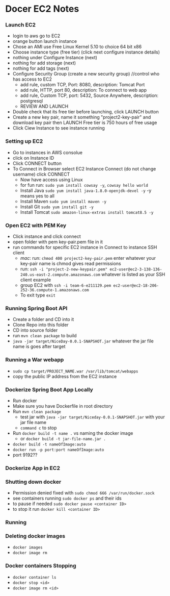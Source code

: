 # Docer EC2 Notes

### Launch EC2
* login to aws go to EC2
* orange button launch instance
* Chose an AMI use Free Linux Kernel 5.10 to choice 64 bit x86
* Choose instance type (free tier) (click next configure instance details)
* nothing under Configure Instance (next)
* nothing for add storage (next)
* nothing for add tags (next)
* Configure Security Group (create a new security group) //control who has access to EC2
  * add rule, custom TCP, Port: 8080, description: Tomcat Port
  * add rule, HTTP, port 80, description: To connect to web app
  * add rule, Custom TCP, port: 5432, Source Anywhere, description: postgresql
  * REVIEW AND LAUNCH
* Double check that its free tier before launching, click LAUNCH button
* Create a new key pair, name it something "project2-key-pair" and download key pair then LAUNCH
    Free tier is 750 hours of free usage
* Click Ciew Instance to see instance running

### Setting up EC2
* Go to instances in AWS consolue
* click on Instance ID
* Click CONNECT button
* To Connect in Browser select EC2 Instance Connect (do not change username) click CONNECT
  * Now have access using Linux 
  * for fun run: `sudo yum install cowsay -y`, `cowsay hello world`
  * Install Java `sudo yum install java-1.8.0-openjdk-devel -y` -y means yes to all
  * Install Maven `sudo yum install maven -y`
  * Install Git `sudo yum install git -y`
  * Install Tomcat `sudo amazon-linux-extras install tomcat8.5 -y`

### Open EC2 with PEM Key
* Click instance and click connect
* open folder with pem key-pair.pem file in it
* run commands for specific EC2 instance in Connect to instance SSH client
  - _mac_: run: `chmod 400 project2-key-pair.pem` enter whatever your key-pair name is chmod gives read permissions
  * run: `ssh -i "project-2-new-keypair.pem" ec2-user@ec2-3-138-136-240.us-east-2.compute.amazonaws.com` whatever is listed as your SSH client example
  * group EC2 with `ssh -i team-6-e211129.pem ec2-user@ec2-18-206-252-36.compute-1.amazonaws.com`
  * To exit type `exit`

### Running Spring Boot API
* Create a folder and CD into it
* Clone Repo into this folder
* CD into source folder
* run `mvn clean package` to build
* `java -jar target/NiceDay-0.0.1-SNAPSHOT.jar` whatever the jar file name is goes after target


### Running a War webapp
* `sudo cp target/PROJECT_NAME.war /var/lib/tomcat/webapps`
* copy the public IP address from the EC2 instance 


### Dockerize Spring Boot App Locally
* Run docker
* Make sure you have Dockerfile in root directory
* Run `mvn clean package`
  * test jar with `java -jar target/Niceday-0.0.1-SNAPSHOT.jar` with your jar file name
  * `command c` to stop
* Run `docker build -t name .` vs naming the docker image
  - or `docker build -t jar-file-name.jar .`
* `docker build -t nameOfImage:auto`
* `docker run -p port:port nameOfImage:auto`
* port 9192??

### Dockerize App in EC2

### Shutting down docker
* Permission denied fixed with 
`sudo chmod 666 /var/run/docker.sock`
* see containers running `sudo docker ps` and their ids
* to pause if needed `sudo docker pause <container ID>`
* to stop it run `docker kill <container ID>`

### Running

### Deleting docker images
* `docker images`
* `docker image rm`

### Docker containers Stopping
* `docker container ls`
* `docker stop <id>`
* `docker image rm <id>`


